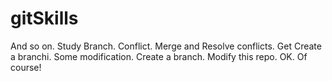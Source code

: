 # gitSkills
And so on.
Study Branch.
Conflict.
Merge and Resolve conflicts.
Get
Create a branchi.
Some modification.
Create a branch.
Modify this repo.
OK.
Of course!
